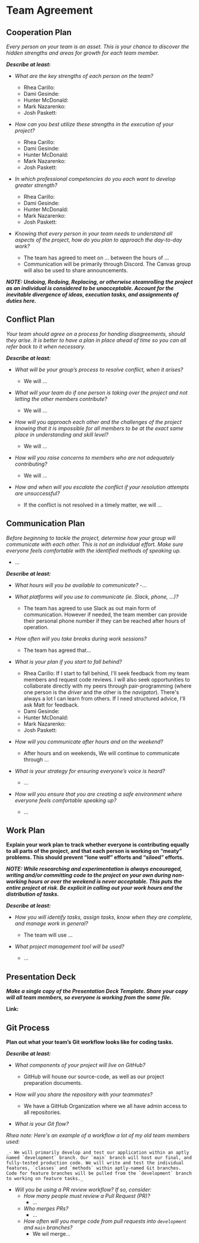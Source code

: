 # Team Agreement

## Cooperation Plan

_Every person on your team is an asset. This is your chance to discover the hidden strengths and areas for growth for each team member._

**_Describe at least:_**

- *What are the key strengths of each person on the team?*

  - Rhea Carillo:
  - Dami Gesinde:
  - Hunter McDonald:
  - Mark Nazarenko:
  - Josh Paskett:

- *How can you best utilize these strengths in the execution of your project?*

  - Rhea Carillo:
  - Dami Gesinde:
  - Hunter McDonald:
  - Mark Nazarenko:
  - Josh Paskett:

- *In which professional competencies do you each want to develop greater strength?*

  - Rhea Carillo:
  - Dami Gesinde:
  - Hunter McDonald:
  - Mark Nazarenko:
  - Josh Paskett:

- *Knowing that every person in your team needs to understand all aspects of the project, how do you plan to approach the day-to-day work?*

  - The team has agreed to meet on ... between the hours of ...
  - Communication will be primarily through Discord. The Canvas group will also be used to share announcements.

**_NOTE: Undoing, Redoing, Replacing, or otherwise steamrolling the project as an individual is considered to be unacceptable. Account for the inevitable divergence of ideas, execution tasks, and assignments of duties here._**

## Conflict Plan

_Your team should agree on a process for handing disagreements, should they arise. It is better to have a plan in place ahead of time so you can all refer back to it when necessary._

**_Describe at least:_**

- _What will be your group’s process to resolve conflict, when it arises?_

  - We will ...

- _What will your team do if one person is taking over the project and not letting the other members contribute?_

  - We will ...

- _How will you approach each other and the challenges of the project knowing that it is impossible for all members to be at the exact same place in understanding and skill level?_

  - We will ...

- _How will you raise concerns to members who are not adequately contributing?_

  - We will ...

- _How and when will you escalate the conflict if your resolution attempts are unsuccessful?_

  - If the conflict is not resolved in a timely matter, we will ...

## Communication Plan

_Before beginning to tackle the project, determine how your group will communicate with each other. This is not an individual effort. Make sure everyone feels comfortable with the identified methods of speaking up._

- ...

**_Describe at least:_**

- _What hours will you be available to communicate?_
  -...

- _What platforms will you use to communicate (ie. Slack, phone, …)?_

  - The team has agreed to use Slack as out main form of communication. However if needed, the team member can provide their personal phone number if they can be reached after hours of operation.

- _How often will you take breaks during work sessions?_

  - The team has agreed that...

- _What is your plan if you start to fall behind?_

  - Rhea Carillo: If I start to fall behind, I'll seek feedback from my team members and request code reviews. I will also seek opportunities to collaborate directly with my peers through pair-programming (where one person is the _driver_ and the other is the _navigator_). There's always a lot I can learn from others. If I need structured advice, I'll ask Matt for feedback.
  - Dami Gesinde:
  - Hunter McDonald:
  - Mark Nazarenko:
  - Josh Paskett:

- *How will you communicate after hours and on the weekend?*

  - After hours and on weekends, We will continue to communicate through ...

- *What is your strategy for ensuring everyone’s voice is heard?*

  - ...

- *How will you ensure that you are creating a safe environment where everyone feels comfortable speaking up?*

  - ...

## Work Plan

**Explain your work plan to track whether everyone is contributing equally to all parts of the project, and that each person is working on “meaty” problems. This should prevent “lone wolf” efforts and “siloed” efforts.**

**_NOTE: While researching and experimentation is always encouraged, writing and/or committing code to the project on your own during non-working hours or over the weekend is never acceptable. This puts the entire project at risk. Be explicit in calling out your work hours and the distribution of tasks._**

**_Describe at least:_**

- *How you will identify tasks, assign tasks, know when they are complete, and manage work in general?*

  - The team will use ...

- *What project management tool will be used?*
  - ...

## Presentation Deck

**_Make a single copy of the Presentation Deck Template. Share your copy will all team members, so everyone is working from the same file._**

**Link:**

## Git Process

**Plan out what your team’s Git workflow looks like for coding tasks.**

**_Describe at least:_**

- *What components of your project will live on GitHub?*

  - GitHub will house our source-code, as well as our project preparation documents.

- H*ow will you share the repository with your teammates?*

  - We have a GitHub Organization where we all have admin access to all repositories.

- *What is your Git flow?*

_Rhea note: Here's an example of a workflow a lot of my old team members used:_

    _- We will primarily develop and test our application within an aptly named `development` branch. Our `main` branch will host our final, and fully-tested production code. We will write and test the individual features, `classes` and `methods` within aptly-named Git branches. Code for feature branches will be pulled from the `development` branch to working on feature tasks._

- *Will you be using a PR review workflow? If so, consider:*
  - *How many people must review a Pull Request (PR)?*
    - ...
  - *Who merges PRs?*
    - ...
  - *How often will you merge code from pull requests into `development` and `main` branches?*
    - We wil merge...
